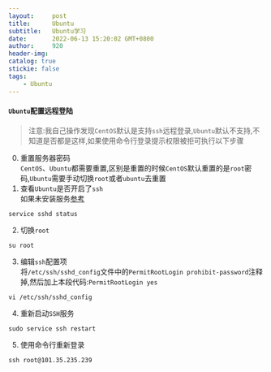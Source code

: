 ```yaml
---
layout:     post
title:      Ubuntu
subtitle:  	Ubuntu学习
date:       2022-06-13 15:20:02 GMT+0800
author:     920
header-img: 
catalog: true
stickie: false
tags:
    - Ubuntu
---
```


#### `Ubuntu`配置远程登陆

>注意:我自己操作发现`CentOS`默认是支持`ssh`远程登录,`Ubuntu`默认不支持,不知道是否都是这样,如果使用命令行登录提示权限被拒可执行以下步骤

0. 重置服务器密码  
`CentOS`、`Ubuntu`都需要重置,区别是重置的时候`CentOS`默认重置的是`root`密码,`Ubuntu`需要手动切换`root`或者`ubuntu`去重置
1. 查看`Ubuntu`是否开启了`ssh`  
如果未安装服务[参考](http://t.zoukankan.com/hellojesson-p-10614993.html)  
```
service sshd status
```
2. 切换`root`  
```
su root
```
3. 编辑`ssh`配置项  
将`/etc/ssh/sshd_config`文件中的`PermitRootLogin prohibit-password`注释掉,然后加上本段代码:`PermitRootLogin yes`  
```
vi /etc/ssh/sshd_config
```
4. 重新启动`SSH`服务
```
sudo service ssh restart
```
5. 使用命令行重新登录
```
ssh root@101.35.235.239
```
